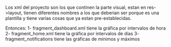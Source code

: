 Los xml del proyecto son los que continen la parte visual, estan en res->layout, tienen diferentes nombres a los que deberian ser porque es una plantilla y tiene varias cosas que ya estan pre-establecidas.

Entonces: 
1- fragment_dashboard.xml   tiene la gráfica por intervalos de hora 
2- fragment_home.xml        tiene la gráfica por intervalos de días 
3- fragment_notifications   tiene las gráficas de mínimos y máximos 
